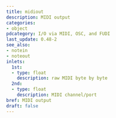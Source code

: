 ```yaml
---
title: midiout
description: MIDI output
categories:
- object
pdcategory: I/O via MIDI, OSC, and FUDI
last_update: 0.48-2
see_also:
- notein
- noteout
inlets:
  1st:
  - type: float
    description: raw MIDI byte by byte
  2nd:
  - type: float
    description: MIDI channel/port
bref: MIDI output
draft: false
---
```


